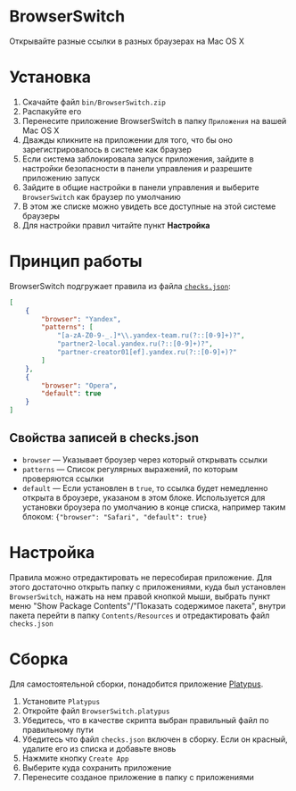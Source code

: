# BrowserSwitch
Открывайте разные ссылки в разных браузерах на Mac OS X

# Установка
1. Скачайте файл `bin/BrowserSwitch.zip`
2. Распакуйте его
3. Перенесите приложение BrowserSwitch в папку `Приложения` на вашей Mac OS X
4. Дважды кликните на приложении для того, что бы оно зарегистрировалось в системе как браузер
5. Если система заблокировала запуск приложения, зайдите в настройки безопасности в панели управления и разрешите приложению запуск
6. Зайдите в общие настройки в панели управления и выберите `BrowserSwitch` как браузер по умолчанию
7. В этом же списке можно увидеть все доступные на этой системе браузеры
8. Для настройки правил читайте пункт **Настройка**

# Принцип работы
BrowserSwitch подгружает правила из файла [`checks.json`](https://github.yandex-team.ru/chryse/BrowserSwitch/blob/master/checks.json):
```json
[
    {
        "browser": "Yandex",
        "patterns": [
            "[a-zA-Z0-9-_.]*\\.yandex-team.ru(?::[0-9]+)?",
            "partner2-local.yandex.ru(?::[0-9]+)?",
            "partner-creator01[ef].yandex.ru(?::[0-9]+)?"
        ]
    },
    {
        "browser": "Opera",
        "default": true
    }
]
```

## Свойства записей в checks.json
* `browser` — Указывает броузер через который открывать ссылки
* `patterns` — Список регулярных выражений, по которым проверяются ссылки
* `default` — Если установлен в `true`, то ссылка будет немедленно открыта в броузере, указаном в этом блоке. Используется для установки броузера по умолчанию в конце списка, например таким блоком: `{"browser": "Safari", "default": true}`

# Настройка
Правила можно отредактировать не пересобирая приложение.
Для этого достаточно открыть папку с приложениями, куда был установлен `BrowserSwitch`, нажать на нем правой кнопкой мыши, выбрать пункт меню "Show Package Contents"/"Показать содержимое пакета", внутри пакета перейти в папку `Contents/Resources` и отредактировать файл `checks.json`

# Сборка
Для самостоятельной сборки, понадобится приложение [Platypus](http://www.sveinbjorn.org/platypus).
1. Установите `Platypus`
2. Откройте файл `BrowserSwitch.platypus`
3. Убедитесь, что в качестве скрипта выбран правильный файл по правильному пути
4. Убедитесь что файл `checks.json` включен в сборку. Если он красный, удалите его из списка и добавьте вновь
5. Нажмите кнопку `Create App`
6. Выберите куда сохранить приложение
7. Перенесите созданое приложение в папку с приложениями
